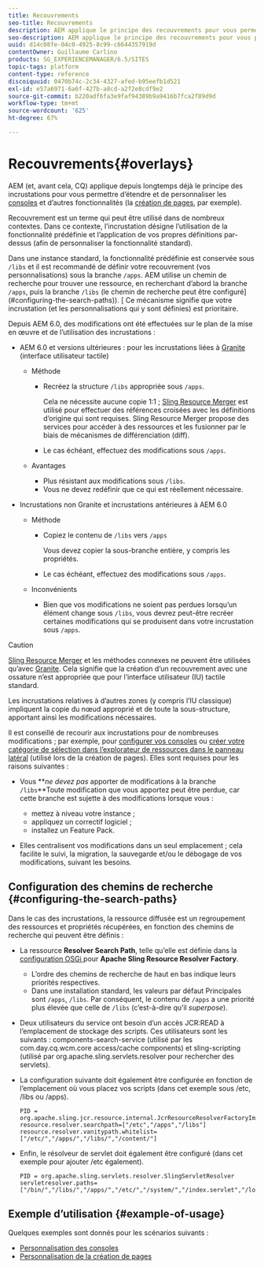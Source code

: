 ```yaml
---
title: Recouvrements
seo-title: Recouvrements
description: AEM applique le principe des recouvrements pour vous permettre d’étendre et de personnaliser les consoles et d’autres fonctionnalités.
seo-description: AEM applique le principe des recouvrements pour vous permettre d’étendre et de personnaliser les consoles et d’autres fonctionnalités.
uuid: d14c08fe-04c0-4925-8c99-c6644357919d
contentOwner: Guillaume Carlino
products: SG_EXPERIENCEMANAGER/6.5/SITES
topic-tags: platform
content-type: reference
discoiquuid: 0470b74c-2c34-4327-afed-b95eefb1d521
exl-id: e57a6971-6a6f-427b-a8cd-a2f2e8cdf9e2
source-git-commit: b220adf6fa3e9faf94389b9a9416b7fca2f89d9d
workflow-type: tm+mt
source-wordcount: '625'
ht-degree: 67%

---
```


# Recouvrements{#overlays}

AEM (et, avant cela, CQ) applique depuis longtemps déjà le principe des incrustations pour vous permettre d’étendre et de personnaliser les [consoles](/help/sites-developing/customizing-consoles-touch.md) et d’autres fonctionnalités (la [création de pages](/help/sites-developing/customizing-page-authoring-touch.md), par exemple).

Recouvrement est un terme qui peut être utilisé dans de nombreux contextes. Dans ce contexte, l’incrustation désigne l’utilisation de la fonctionnalité prédéfinie et l’application de vos propres définitions par-dessus (afin de personnaliser la fonctionnalité standard).

Dans une instance standard, la fonctionnalité prédéfinie est conservée sous `/libs` et il est recommandé de définir votre recouvrement (vos personnalisations) sous la branche `/apps`. AEM utilise un chemin de recherche pour trouver une ressource, en recherchant d’abord la branche `/apps`, puis la branche `/libs` (le chemin de recherche peut être configuré](#configuring-the-search-paths)). [ Ce mécanisme signifie que votre incrustation (et les personnalisations qui y sont définies) est prioritaire.

Depuis AEM 6.0, des modifications ont été effectuées sur le plan de la mise en œuvre et de l’utilisation des incrustations :

* AEM 6.0 et versions ultérieures : pour les incrustations liées à [Granite](https://helpx.adobe.com/fr/experience-manager/6-5/sites/developing/using/reference-materials/granite-ui/api/index.html) (interface utilisateur tactile)

   * Méthode

      * Recréez la structure `/libs` appropriée sous `/apps`.

         Cela ne nécessite aucune copie 1:1 ; [Sling Resource Merger](/help/sites-developing/sling-resource-merger.md) est utilisé pour effectuer des références croisées avec les définitions d’origine qui sont requises. Sling Resource Merger propose des services pour accéder à des ressources et les fusionner par le biais de mécanismes de différenciation (diff).

      * Le cas échéant, effectuez des modifications sous `/apps`.
   * Avantages

      * Plus résistant aux modifications sous `/libs`.
      * Vous ne devez redéfinir que ce qui est réellement nécessaire.


* Incrustations non Granite et incrustations antérieures à AEM 6.0

   * Méthode

      * Copiez le contenu de `/libs` vers `/apps`

         Vous devez copier la sous-branche entière, y compris les propriétés.

      * Le cas échéant, effectuez des modifications sous `/apps`.
   * Inconvénients

      * Bien que vos modifications ne soient pas perdues lorsqu’un élément change sous `/libs`, vous devrez peut-être recréer certaines modifications qui se produisent dans votre incrustation sous `/apps`.


>[!CAUTION]
>
>[Sling Resource Merger](/help/sites-developing/sling-resource-merger.md) et les méthodes connexes ne peuvent être utilisées qu’avec [Granite](https://helpx.adobe.com/experience-manager/6-5/sites/developing/using/reference-materials/granite-ui/api/index.html). Cela signifie que la création d’un recouvrement avec une ossature n’est appropriée que pour l’interface utilisateur (IU) tactile standard.
>
>Les incrustations relatives à d’autres zones (y compris l’IU classique) impliquent la copie du nœud approprié et de toute la sous-structure, apportant ainsi les modifications nécessaires.

Il est conseillé de recourir aux incrustations pour de nombreuses modifications ; par exemple, pour [configurer vos consoles](/help/sites-developing/customizing-consoles-touch.md#create-a-custom-console) ou [créer votre catégorie de sélection dans l’explorateur de ressources dans le panneau latéral](/help/sites-developing/customizing-page-authoring-touch.md#add-new-selection-category-to-asset-browser) (utilisé lors de la création de pages). Elles sont requises pour les raisons suivantes :

* Vous ***ne devez pas* apporter de modifications à la branche `/libs`**Toute modification que vous apportez peut être perdue, car cette branche est sujette à des modifications lorsque vous :

   * mettez à niveau votre instance ;
   * appliquez un correctif logiciel ;
   * installez un Feature Pack.

* Elles centralisent vos modifications dans un seul emplacement ; cela facilite le suivi, la migration, la sauvegarde et/ou le débogage de vos modifications, suivant les besoins.

## Configuration des chemins de recherche {#configuring-the-search-paths}

Dans le cas des incrustations, la ressource diffusée est un regroupement des ressources et propriétés récupérées, en fonction des chemins de recherche qui peuvent être définis :

* La ressource **Resolver Search Path**, telle qu’elle est définie dans la [configuration OSGi ](/help/sites-deploying/configuring-osgi.md) pour **Apache Sling Resource Resolver Factory**.

   * L’ordre des chemins de recherche de haut en bas indique leurs priorités respectives.
   * Dans une installation standard, les valeurs par défaut Principales sont `/apps`, `/libs`. Par conséquent, le contenu de `/apps` a une priorité plus élevée que celle de `/libs` (c’est-à-dire qu’il *superpose*).

* Deux utilisateurs du service ont besoin d’un accès JCR:READ à l’emplacement de stockage des scripts. Ces utilisateurs sont les suivants : components-search-service (utilisé par les com.day.cq.wcm.core access/cache components) et sling-scripting (utilisé par org.apache.sling.servlets.resolver pour rechercher des servlets).
* La configuration suivante doit également être configurée en fonction de l’emplacement où vous placez vos scripts (dans cet exemple sous /etc, /libs ou /apps).

   ```
   PID = org.apache.sling.jcr.resource.internal.JcrResourceResolverFactoryImpl
   resource.resolver.searchpath=["/etc","/apps","/libs"]
   resource.resolver.vanitypath.whitelist=["/etc/","/apps/","/libs/","/content/"]
   ```

* Enfin, le résolveur de servlet doit également être configuré (dans cet exemple pour ajouter /etc également).

   ```
   PID = org.apache.sling.servlets.resolver.SlingServletResolver
   servletresolver.paths=["/bin/","/libs/","/apps/","/etc/","/system/","/index.servlet","/login.servlet","/services/"]
   ```

## Exemple d’utilisation {#example-of-usage}

Quelques exemples sont donnés pour les scénarios suivants :

* [Personnalisation des consoles](/help/sites-developing/customizing-consoles-touch.md)
* [Personnalisation de la création de pages](/help/sites-developing/customizing-page-authoring-touch.md)
